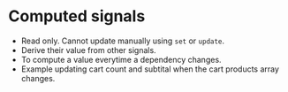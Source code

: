 # Computed signals

- Read only. Cannot update manually using `set` or `update`.
- Derive their value from other signals.
- To compute a value everytime a dependency changes.
- Example updating cart count and subtital when the cart products array changes.
